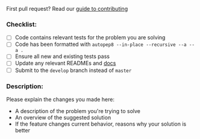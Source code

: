 First pull request? Read our [guide to contributing](http://docs.originprotocol.com/#contributing)

### Checklist:

- [ ] Code contains relevant tests for the problem you are solving
- [ ] Code has been formatted with `autopep8 --in-place --recursive --a --a .`
- [ ] Ensure all new and existing tests pass
- [ ] Update any relevant READMEs and [docs](https://github.com/OriginProtocol/docs)
- [ ] Submit to the `develop` branch instead of `master`

### Description:

Please explain the changes you made here:

- A description of the problem you're trying to solve
- An overview of the suggested solution
- If the feature changes current behavior, reasons why your solution is better